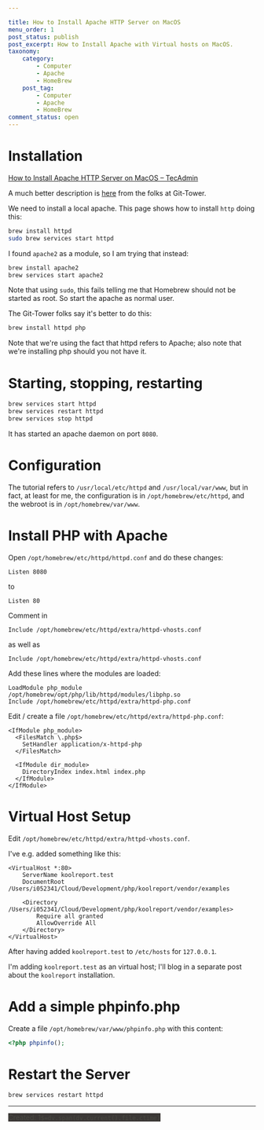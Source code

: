 ```yaml
---

title: How to Install Apache HTTP Server on MacOS
menu_order: 1
post_status: publish
post_excerpt: How to Install Apache with Virtual hosts on MacOS.
taxonomy:
    category:
        - Computer
        - Apache
        - HomeBrew
    post_tag:
        - Computer
        - Apache
        - HomeBrew
comment_status: open
---
```


# Installation

[How to Install Apache HTTP Server on MacOS – TecAdmin](https://tecadmin.net/install-apache-macos-homebrew/)

A much better description is [here](https://www.git-tower.com/blog/apache-on-macos/) from the folks at Git-Tower.

We need to install a local apache. This page shows how to install `http` doing this:

```bash
brew install httpd
sudo brew services start httpd
```

I found `apache2` as a module, so I am trying that instead:

```bash
brew install apache2
brew services start apache2
```

Note that using `sudo`, this fails telling me that Homebrew should not be started as root. So start the apache as normal user.

The Git-Tower folks say it's better to do this:

```bash
brew install httpd php
```

Note that we're using the fact that httpd refers to Apache; also note that we're installing php should you not have it.

# Starting, stopping, restarting

```bash
brew services start httpd
brew services restart httpd
brew services stop httpd
```

It has started an apache daemon on port `8080`.

# Configuration

The tutorial refers to `/usr/local/etc/httpd` and `/usr/local/var/www`, but in fact, at least for me, the configuration is in `/opt/homebrew/etc/httpd`, and the webroot is in `/opt/homebrew/var/www`.


# Install PHP with Apache

Open `/opt/homebrew/etc/httpd/httpd.conf` and do these changes:

```
Listen 8080
```

to

```
Listen 80
```

Comment in

```
Include /opt/homebrew/etc/httpd/extra/httpd-vhosts.conf
```

as well as

```
Include /opt/homebrew/etc/httpd/extra/httpd-vhosts.conf
```


Add these lines where the modules are loaded:

```
LoadModule php_module /opt/homebrew/opt/php/lib/httpd/modules/libphp.so
Include /opt/homebrew/etc/httpd/extra/httpd-php.conf
```

Edit / create a file `/opt/homebrew/etc/httpd/extra/httpd-php.conf`:

```
<IfModule php_module>
  <FilesMatch \.php$>
    SetHandler application/x-httpd-php
  </FilesMatch>

  <IfModule dir_module>
    DirectoryIndex index.html index.php
  </IfModule>
</IfModule>
```

# Virtual Host Setup

Edit `/opt/homebrew/etc/httpd/extra/httpd-vhosts.conf`.

I've e.g. added something like this:

```
<VirtualHost *:80>
    ServerName koolreport.test
    DocumentRoot /Users/i052341/Cloud/Development/php/koolreport/vendor/examples

    <Directory /Users/i052341/Cloud/Development/php/koolreport/vendor/examples>
        Require all granted
        AllowOverride All
    </Directory>
</VirtualHost>
```

After having added `koolreport.test` to `/etc/hosts` for `127.0.0.1`.

I'm adding `koolreport.test` as an virtual host; I'll blog in a separate post about the `koolreport` installation.



# Add a simple phpinfo.php

Create a file  `/opt/homebrew/var/www/phpinfo.php` with this content:

```php
<?php phpinfo();
```

# Restart the Server

```bash
brew services restart httpd
```






---
<mark style="margin-top: 100; background-color: #3B3836; color: #494942">Created: 1`$=dv.span(dv.current().file.ctime)`</mark>